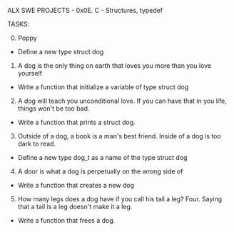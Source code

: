 ALX SWE PROJECTS - 0x0E. C - Structures, typedef

TASKS:

0. Poppy
- Define a new type struct dog

1. A dog is the only thing on earth that loves you more than
you love yourself
- Write a function that initialize a variable of type struct
dog

2. A dog will teach you unconditional love. If you can have
that in you life, things won't be too bad.
- Write a function that prints a struct dog.

3. Outside of a dog, a book is a man's best friend. Inside of
a dog is too dark to read.
- Define a new type dog_t as a name of the type struct dog

4. A door is what a dog is perpetually on the wrong side of
- Write a function that creates a new dog

5. How many legs does a dog have if you call his tail a leg?
Four. Saying that a tail is a leg doesn't make it a leg.
- Write a function that frees a dog.
